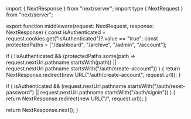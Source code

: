import { NextResponse } from "next/server";
import type { NextRequest } from "next/server";

export function middleware(request: NextRequest, response: NextResponse) {
  const isAuthenticated = request.cookies.get("isAuthenticated")?.value == "true";
  const protectedPaths = ["/dashboard", "/archive", "/admin", "/account"];

  if (
    !isAuthenticated &&
    (protectedPaths.some(path => request.nextUrl.pathname.startsWith(path)) ||
      request.nextUrl.pathname.startsWith("/auth/create-account"))
  ) {
    return NextResponse.redirect(new URL("/auth/create-account", request.url));
  }

  if (
    isAuthenticated &&
    (request.nextUrl.pathname.startsWith("/auth/reset-password") ||
      request.nextUrl.pathname.startsWith("/auth/signin"))
  ) {
    return NextResponse.redirect(new URL("/", request.url));
  }

  return NextResponse.next();
}
